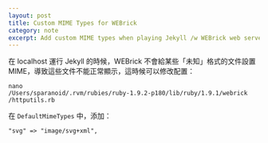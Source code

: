 ```yaml
---
layout: post
title: Custom MIME Types for WEBrick
category: note
excerpt: Add custom MIME types when playing Jekyll /w WEBrick web server
---
```


<div class=txt>
<p>在 localhost 運行 Jekyll 的時候，WEBrick 不會給某些「未知」格式的文件設置 MIME，導致這些文件不能正常顯示，這時候可以修改配置：</p>

<code>nano /Users<wbr>/sparanoid<wbr>/.rvm<wbr>/rubies<wbr>/ruby-1.9.2-p180<wbr>/lib<wbr>/ruby<wbr>/1.9.1<wbr>/webrick<wbr>/httputils.rb</code>

<p>在 <code>DefaultMimeTypes</code> 中，添加：</p>

<code>"svg" => "image/svg+xml",</code>
</div>